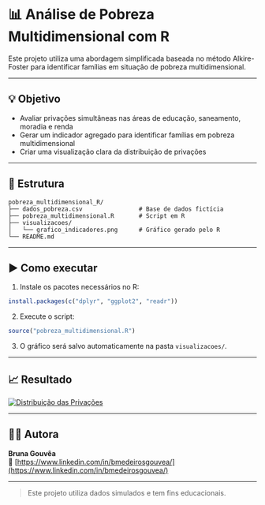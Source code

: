 # 📊 Análise de Pobreza Multidimensional com R

Este projeto utiliza uma abordagem simplificada baseada no método Alkire-Foster para identificar famílias em situação de pobreza multidimensional.

---

## 💡 Objetivo

- Avaliar privações simultâneas nas áreas de educação, saneamento, moradia e renda
- Gerar um indicador agregado para identificar famílias em pobreza multidimensional
- Criar uma visualização clara da distribuição de privações

---

## 📁 Estrutura

```
pobreza_multidimensional_R/
├── dados_pobreza.csv                # Base de dados fictícia
├── pobreza_multidimensional.R       # Script em R
├── visualizacoes/
│   └── grafico_indicadores.png      # Gráfico gerado pelo R
└── README.md
```

---

## ▶️ Como executar

1. Instale os pacotes necessários no R:

```r
install.packages(c("dplyr", "ggplot2", "readr"))
```

2. Execute o script:

```r
source("pobreza_multidimensional.R")
```

3. O gráfico será salvo automaticamente na pasta `visualizacoes/`.

---

## 📈 Resultado

[![Distribuição das Privações](visualizacoes/grafico_indicadores.png)](visualizacoes/grafico_indicadores.png)


---

## 🙋‍♀️ Autora

**Bruna Gouvêa**  
🔗 [https://www.linkedin.com/in/bmedeirosgouvea/](https://www.linkedin.com/in/bmedeirosgouvea/)

---

> Este projeto utiliza dados simulados e tem fins educacionais.
